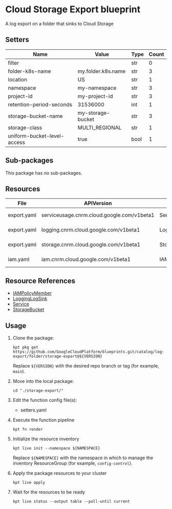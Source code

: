 <!-- BEGINNING OF PRE-COMMIT-BLUEPRINT DOCS HOOK:TITLE -->
# Cloud Storage Export blueprint


<!-- END OF PRE-COMMIT-BLUEPRINT DOCS HOOK:TITLE -->
<!-- BEGINNING OF PRE-COMMIT-BLUEPRINT DOCS HOOK:BODY -->
A log export on a folder that sinks to Cloud Storage

## Setters

|            Name             |       Value        | Type | Count |
|-----------------------------|--------------------|------|-------|
| filter                      |                    | str  |     0 |
| folder-k8s-name             | my.folder.k8s.name | str  |     3 |
| location                    | US                 | str  |     1 |
| namespace                   | my-namespace       | str  |     3 |
| project-id                  | my-project-id      | str  |     3 |
| retention-period-seconds    |           31536000 | int  |     1 |
| storage-bucket-name         | my-storage-bucket  | str  |     3 |
| storage-class               | MULTI_REGIONAL     | str  |     1 |
| uniform-bucket-level-access | true               | bool |     1 |

## Sub-packages

This package has no sub-packages.

## Resources

|    File     |                 APIVersion                 |      Kind       |              Name              |  Namespace   |
|-------------|--------------------------------------------|-----------------|--------------------------------|--------------|
| export.yaml | serviceusage.cnrm.cloud.google.com/v1beta1 | Service         | my-project-id-storage          | projects     |
| export.yaml | logging.cnrm.cloud.google.com/v1beta1      | LoggingLogSink  | my.folder.k8s.name-storagesink | my-namespace |
| export.yaml | storage.cnrm.cloud.google.com/v1beta1      | StorageBucket   | my-storage-bucket              | my-namespace |
| iam.yaml    | iam.cnrm.cloud.google.com/v1beta1          | IAMPolicyMember | storage-project-iam-policy     | my-namespace |

## Resource References

- [IAMPolicyMember](https://cloud.google.com/config-connector/docs/reference/resource-docs/iam/iampolicymember)
- [LoggingLogSink](https://cloud.google.com/config-connector/docs/reference/resource-docs/logging/logginglogsink)
- [Service](https://cloud.google.com/config-connector/docs/reference/resource-docs/serviceusage/service)
- [StorageBucket](https://cloud.google.com/config-connector/docs/reference/resource-docs/storage/storagebucket)

## Usage

1.  Clone the package:
    ```shell
    kpt pkg get https://github.com/GoogleCloudPlatform/blueprints.git/catalog/log-export/folder/storage-export@${VERSION}
    ```
    Replace `${VERSION}` with the desired repo branch or tag
    (for example, `main`).

1.  Move into the local package:
    ```shell
    cd "./storage-export/"
    ```

1.  Edit the function config file(s):
    - setters.yaml

1.  Execute the function pipeline
    ```shell
    kpt fn render
    ```

1.  Initialize the resource inventory
    ```shell
    kpt live init --namespace ${NAMESPACE}
    ```
    Replace `${NAMESPACE}` with the namespace in which to manage
    the inventory ResourceGroup (for example, `config-control`).

1.  Apply the package resources to your cluster
    ```shell
    kpt live apply
    ```

1.  Wait for the resources to be ready
    ```shell
    kpt live status --output table --poll-until current
    ```

<!-- END OF PRE-COMMIT-BLUEPRINT DOCS HOOK:BODY -->

